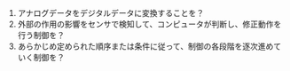 1. アナログデータをデジタルデータに変換することを？
2. 外部の作用の影響をセンサで検知して、コンピュータが判断し、修正動作を行う制御を？
3. あらかじめ定められた順序または条件に従って、制御の各段階を逐次進めていく制御を？
